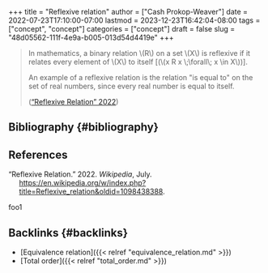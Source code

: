 +++
title = "Reflexive relation"
author = ["Cash Prokop-Weaver"]
date = 2022-07-23T17:10:00-07:00
lastmod = 2023-12-23T16:42:04-08:00
tags = ["concept", "concept"]
categories = ["concept"]
draft = false
slug = "48d05562-111f-4e9a-b005-013d54d4419e"
+++

> In mathematics, a binary relation \\(R\\) on a set \\(X\\) is reflexive if it relates every element of \\(X\\) to itself [(\\(x R x \\;\forall\\; x \in X\\))].
>
> An example of a reflexive relation is the relation "is equal to" on the set of real numbers, since every real number is equal to itself.
>
> (<a href="#citeproc_bib_item_1">“Reflexive Relation” 2022</a>)


## Bibliography {#bibliography}

## References

<style>.csl-entry{text-indent: -1.5em; margin-left: 1.5em;}</style><div class="csl-bib-body">
  <div class="csl-entry"><a id="citeproc_bib_item_1"></a>“Reflexive Relation.” 2022. <i>Wikipedia</i>, July. <a href="https://en.wikipedia.org/w/index.php?title=Reflexive_relation&oldid=1098438388">https://en.wikipedia.org/w/index.php?title=Reflexive_relation&#38;oldid=1098438388</a>.</div>
</div>

foo1


## Backlinks {#backlinks}

-   [Equivalence relation]({{< relref "equivalence_relation.md" >}})
-   [Total order]({{< relref "total_order.md" >}})
